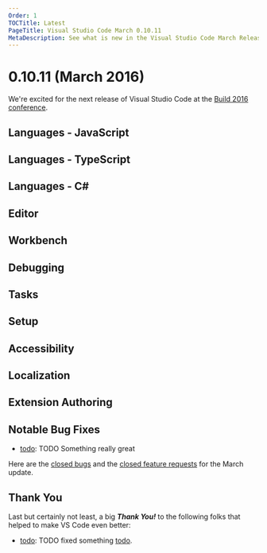 ```yaml
---
Order: 1
TOCTitle: Latest
PageTitle: Visual Studio Code March 0.10.11
MetaDescription: See what is new in the Visual Studio Code March Release (0.10.11)
---
```


# 0.10.11 (March 2016)

We're excited for the next release of Visual Studio Code at the [Build 2016 conference](http://build.microsoft.com/).

## Languages - JavaScript

## Languages - TypeScript

## Languages - C&#35;

## Editor

## Workbench

## Debugging

## Tasks

## Setup

## Accessibility

## Localization

## Extension Authoring

## Notable Bug Fixes

- [todo](https://github.com/Microsoft/vscode/issues/todo): TODO Something really great

Here are the [closed bugs](https://github.com/Microsoft/vscode/issues?q=milestone%3A%22March+2016%22+is%3Aclosed) and the [closed feature requests](https://github.com/Microsoft/vscode/issues?q=is%3Aissue+milestone%3A%22March+2016%22+is%3Aclosed+label%3Afeature-request) for the March update.

## Thank You

Last but certainly not least, a big *__Thank You!__* to the following folks that helped to make VS Code even better:

- [todo](https://github.com/todo): TODO fixed something [todo](https://github.com/Microsoft/vscode/pull/todo).
